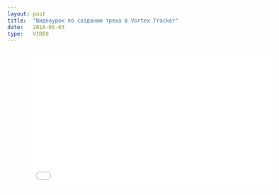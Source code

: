 ```yaml
---
layout: post
title:  "Видеоурок по созданию трека в Vortex Tracker"
date:   2018-05-03
type:   VIDEO
---
```

<figure>
<iframe width="560" height="315" src="//www.youtube.com/embed/xWbSuihmCfY" frameborder="0" allowfullscreen></iframe>
</figure>